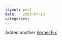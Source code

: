 ```yaml
---
layout: post
date:   2003-07-13
categories:
---
```

Added another <a href="zlinux/kernelfixes">Kernel Fix</a>
